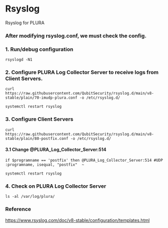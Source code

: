 # Rsyslog
Rsyslog for PLURA

### After modifying rsyslog.conf, we must check the config.

### 1. Run/debug configuration

    rsyslogd -N1

### 2. Configure PLURA Log Collector Server to receive logs from Client Servers.

    curl https://raw.githubusercontent.com/QubitSecurity/rsyslog.d/main/v8-stable/plain/70-imudp-plura.conf -o /etc/rsyslog.d/
    
    systemctl restart rsyslog

### 3. Configure Client Servers

    curl https://raw.githubusercontent.com/QubitSecurity/rsyslog.d/main/v8-stable/plain/80-postfix.conf -o /etc/rsyslog.d/
    

#### 3.1 Change @PLURA_Log_Collector_Server:514

    if $programname == 'postfix' then @PLURA_Log_Collector_Server:514 #UDP
    :programname, isequal, "postfix"  ~
    
    systemctl restart rsyslog

### 4. Check on PLURA Log Collector Server

    ls -al /var/log/plura/


### Reference

https://www.rsyslog.com/doc/v8-stable/configuration/templates.html
